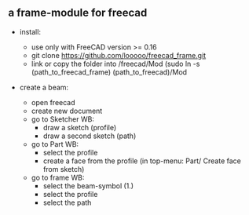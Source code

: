 a frame-module for freecad
---------------------------

* install:
  * use only with FreeCAD version >= 0.16
  * git clone https://github.com/looooo/freecad_frame.git
  * link or copy the folder into /freecad/Mod (sudo ln -s (path_to_freecad_frame) (path_to_freecad)/Mod


* create a beam:
  * open freecad
  * create new document
  * go to Sketcher WB:
    * draw a sketch (profile)
    * draw a second sketch (path)
  * go to Part WB:
    * select the profile
    * create a face from the profile (in top-menu: Part/ Create face from sketch)
  * go to frame WB:
    * select the beam-symbol (1.)
    * select the profile
    * select the path
